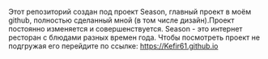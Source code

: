 Этот репозиторий создан под проект Season, главный проект в моём github, полностью сделанный мной (в том числе дизайн).Проект постоянно изменяется и совершенствуется. Season - это интернет ресторан с блюдами разных времен года. Чтобы посмотреть проект не подгружая его перейдите по ссылке: https://Kefir61.github.io

 
